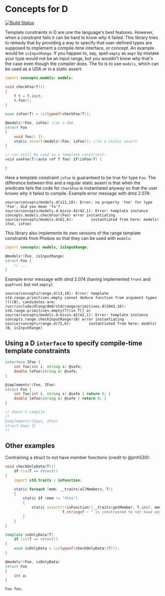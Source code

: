 Concepts for D
===============

[![Build Status](https://travis-ci.org/atilaneves/concepts.png?branch=master)](https://travis-ci.org/atilaneves/concepts)

Template constraints in D are one the language's best
features. However, when a constraint fails it can be hard to know
_why_ it failed. This library tries to remedy that by providing a way
to specify that user-defined types are supposed to implement a
compile-time interface, or concept. An example would be
`isInputRange`. If you happen to, say, spell `empty` as `empt` by
mistake your type would not be an input range, but you wouldn't know
_why_ that's the case even though the compiler does. The fix is to use
`models`, which can be used as a UDA or in a static assert:

```d
import concepts.models: models;

void checkFoo(T)()
{
    T t = T.init;
    t.foo();
}

enum isFoo(T) = is(typeof(checkFoo!T));

@models!(Foo, isFoo) //as a UDA
struct Foo
{
    void foo() {}
    static assert(models!(Foo, isFoo)); //as a static assert
}

// can still be used as a template constraint:
void useFoo(T)(auto ref T foo) if(isFoo!T) {

}
```

Here a template constraint `isFoo` is guaranteed to be true for type `Foo`.
The difference between this and a regular static assert is that when the
predicate fails the code for `checkFoo` is instantiated anyway so that
the user knows _why_ it failed to compile. Example error message with dmd 2.074:

```
source/concepts/models.d(111,10): Error: no property 'foo' for type 'Foo', did you mean 'fo'?
source/concepts/models.d-mixin-42(42,1): Error: template instance concepts.models.checkFoo!(Foo) error instantiating
source/concepts/models.d(61,6):        instantiated from here: models!(Foo, isFoo)
```


This library also implements its own versions of the range template
constraints from Phobos so that they can be used with `models`:

```d
import concepts: models, isInputRange;

@models!(Foo, isInputRange)
struct Foo {
    // ...
}
```

Example error message with dmd 2.074 (having implemented `front` and `popFront` but not `empty`):


```
source/concepts/range.d(13,10): Error: template std.range.primitives.empty cannot deduce function from argument types !()(B), candidates are:
/usr/include/dlang/dmd/std/range/primitives.d(2043,16):        std.range.primitives.empty(T)(in T[] a)
source/concepts/models.d-mixin-42(42,1): Error: template instance concepts.range.checkInputRange!(B) error instantiating
source/concepts/range.d(72,6):        instantiated from here: models!(B, isInputRange)
```

Using a D `interface` to specify compile-time template constraints
------------------------------------------------------------------

```d
interface IFoo {
    int foo(int i, string s) @safe;
    double lefoo(string s) @safe;
}

@implements!(Foo, IFoo)
struct Foo {
    int foo(int i, string s) @safe { return 0; }
    double lefoo(string s) @safe { return 0; }
}

// doesn't compile
/*
@implements!(Oops, IFoo)
struct Oops {}
*/
````

Other examples
--------------

Contraining a struct to not have member functions (credit to @jmh530):

```d
void checkOnlyData(T)()
    if (is(T == struct))
{
    import std.traits : isFunction;

    static foreach (mem; __traits(allMembers, T))
    {
        static if (mem != "this")
        {
            static assert(!(isFunction!(__traits(getMember, T.init, mem))),
                          T.stringof ~ " is constrained to not have any member functions, but it has (at least) the member function: " ~ mem);
        }
    }
}

template isOnlyData(T)
    if (is(T == struct))
{
    enum isOnlyData = is(typeof(checkOnlyData!(T)));
}

@models!(Foo, isOnlyData)
struct Foo
{
    int a;
}

Foo foo;
```
